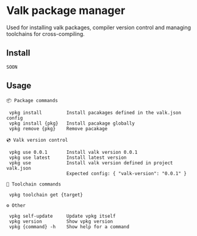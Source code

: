 
# Valk package manager

Used for installing valk packages, compiler version control and managing toolchains for cross-compiling.

## Install

```
SOON
```

## Usage

```
📦 Package commands

 vpkg install         Install pacakages defined in the valk.json config
 vpkg install {pkg}   Install pacakage globally
 vpkg remove {pkg}    Remove pacakage

💿 Valk version control

 vpkg use 0.0.1       Install valk version 0.0.1
 vpkg use latest      Install latest version
 vpkg use             Install valk version defined in project valk.json
                      Expected config: { "valk-version": "0.0.1" }

🔗 Toolchain commands

 vpkg toolchain get {target}

⚙️ Other

 vpkg self-update     Update vpkg itself
 vpkg version         Show vpkg version
 vpkg {command} -h    Show help for a command
 ```

